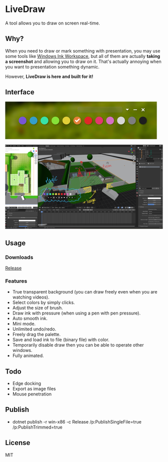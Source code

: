 # LiveDraw
A tool allows you to draw on screen real-time.

## Why?
When you need to draw or mark something with presentation, you may use some tools like
[Windows Ink Workspace](https://blogs.windows.com/windowsexperience/2016/10/10/windows-10-tip-getting-started-with-the-windows-ink-workspace/),
but all of them are actually **taking a screenshot** and allowing you to draw on it.
That's actually annoying when you want to presentation something dynamic.

However, **LiveDraw is here and built for it!**

## Interface
![](screenshots/00.png)

![](screenshots/01.png)

## Usage
### Downloads
[Release](https://github.com/antfu/live-draw/releases)

### Features
- True transparent background (you can draw freely even when you are watching videos).
- Select colors by simply clicks.
- Adjust the size of brush.
- Draw ink with pressure (when using a pen with pen pressure).
- Auto smooth ink.
- Mini mode.
- Unlimited undo/redo.
- Freely drag the palette.
- Save and load ink to file (binary file) with color.
- Temporarily disable draw then you can be able to operate other windows.
- Fully animated.

## Todo
- Edge docking
- Export as image files
- Mouse penetration

## Publish
- dotnet publish -r win-x86 -c Release /p:PublishSingleFile=true /p:PublishTrimmed=true

## License
MIT

